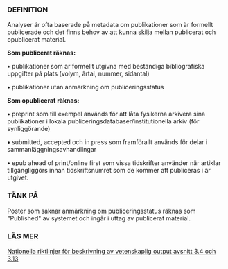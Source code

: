 ### DEFINITION

Analyser är ofta baserade på metadata om publikationer som är formellt publicerade och det finns behov av att kunna skilja mellan publicerat och opublicerat material.

**Som publicerat räknas:**  

**&bull;** publikationer som är formellt utgivna med beständiga bibliografiska uppgifter på plats (volym, årtal, nummer, sidantal)

**&bull;** publikationer utan anmärkning om publiceringsstatus

**Som opublicerat räknas:**  

**&bull;** preprint som till exempel används för att låta fysikerna arkivera sina publikationer i lokala publiceringsdatabaser/&shy;institutionella arkiv (för synliggörande)

**&bull;** submitted, accepted och in press som framförallt används för delar i sammanläggnings&shy;avhandlingar

**&bull;** epub ahead of print/online first som vissa tidskrifter använder när artiklar tillgängliggörs innan tidskriftsnumret som de kommer att publiceras i är utgivet.

### TÄNK PÅ

Poster som saknar anmärkning om publiceringsstatus räknas som "Published" av systemet och ingår i uttag av publicerat material.

### LÄS MER  

<a href="http://info.swepub.kb.se/wp-content/uploads/2015/02/v-1.2-Nationella-riktlinjer-f%C3%B6r-beskrivning-av-vetenskaplig-output_2015_09_10.pdf" target="_blank">Nationella riktlinjer för beskrivning av vetenskaplig output avsnitt 3.4 och 3.13</a>

